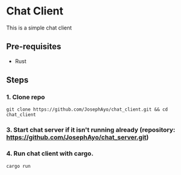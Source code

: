 # Chat Client

This is a simple chat client

## Pre-requisites
* Rust

## Steps

### 1. Clone repo

```
git clone https://github.com/JosephAyo/chat_client.git && cd chat_client
```

### 3. Start chat server if it isn't running already (repository: https://github.com/JosephAyo/chat_server.git)

### 4. Run chat client with cargo.

```
cargo run
```